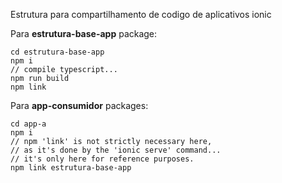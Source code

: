 Estrutura para compartilhamento de codigo de aplicativos ionic

Para **estrutura-base-app** package:

```
cd estrutura-base-app
npm i
// compile typescript...
npm run build 
npm link
```

Para **app-consumidor** packages:

```
cd app-a
npm i
// npm 'link' is not strictly necessary here,
// as it's done by the 'ionic serve' command...
// it's only here for reference purposes.
npm link estrutura-base-app
```
